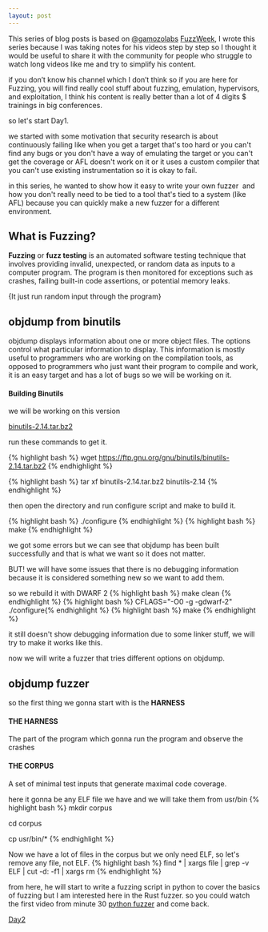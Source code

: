```yaml
---
layout: post
---
```


This series of blog posts is based on <a href="https://twitter.com/gamozolabs">@gamozolabs</a> <a href="https://www.youtube.com/watch?v=2xXt_q3Fex8&list=PLSkhUfcCXvqHsOy2VUxuoAf5m_7c8RqvO">FuzzWeek</a>, I wrote this series because I was taking notes for his videos step by step so I thought it would be useful to share it with the community for people who struggle to watch long videos like me and try to simplify his content.

if you don’t know his channel which I don’t think so if you are here for Fuzzing, you will find really cool stuff about fuzzing, emulation, hypervisors, and exploitation, I think his content is really better than a lot of 4 digits $ trainings in big conferences.






so let's start Day1.

we started with some motivation that security research is about continuously failing like when you get a target that's too hard or you can't find any bugs or you don't have a way of emulating the target or you can't get the coverage or AFL doesn't work on it or it uses a custom compiler that you can't use existing instrumentation so it is okay to fail.

in this series, he wanted to show how it easy to write your own fuzzer  and how you don't really need to be tied to a tool that's tied to a system (like AFL) because you can quickly make a new fuzzer for a different environment.



## What is Fuzzing?


<b>Fuzzing</b> or <b>fuzz testing</b> is an automated software testing technique that involves providing invalid, unexpected, or random data as inputs to a computer program. The program is then monitored for exceptions such as crashes, failing built-in code assertions, or potential memory leaks.

{It just run random input through the program}


## objdump from binutils 


objdump displays information about one or more object files. The options control what particular information to display. This information is mostly useful to programmers who are working on the compilation tools, as opposed to programmers who just want their program to compile and work, it is an easy target and has a lot of bugs so we will be working on it.




#### Building Binutils 
 
 we will be working on this version 

 <a href="https://ftp.gnu.org/gnu/binutils/binutils-2.14.tar.bz2">binutils-2.14.tar.bz2</a>


run these commands to get it.

{% highlight bash %}
wget https://ftp.gnu.org/gnu/binutils/binutils-2.14.tar.bz2
{% endhighlight %}

{% highlight bash %}
tar xf binutils-2.14.tar.bz2 binutils-2.14
{% endhighlight %}

then open the directory and run configure script and make to build it.

{% highlight bash %}
./configure
{% endhighlight %}
{% highlight bash %}
make
{% endhighlight %}

we got some errors but we can see that objdump has been built successfully and that is what we want so it does not matter.

BUT! we will have some issues that there is no debugging information because it is considered something new so we want to add them.

so we rebuild it with DWARF 2
{% highlight bash %}
make clean
{% endhighlight %}
{% highlight bash %}
CFLAGS="-O0 -g -gdwarf-2" ./configure{% endhighlight %}
{% highlight bash %}
make
{% endhighlight %}

it still doesn't show debugging information due to some linker stuff, we will try to make it works like this.



now we will write a fuzzer that tries different options on objdump. 

## objdump fuzzer

so the first thing we gonna start with is the <b>HARNESS</b>

#### THE HARNESS 

The part of the program which gonna run the program and observe the crashes 

#### THE CORPUS

A set of minimal test inputs that generate maximal code coverage.



here it gonna be any ELF file we have and we will take them from usr/bin
{% highlight bash %}
mkdir corpus

cd corpus

cp usr/bin/*
{% endhighlight %}


Now we have a lot of files in the corpus but we only need ELF, so let's remove any file, not ELF.
{% highlight bash %}
find * | xargs file | grep -v ELF | cut -d: -f1 | xargs rm
{% endhighlight %}

from here, he will start to write a fuzzing script in python to cover the basics of fuzzing but I am interested here in the Rust fuzzer. so you could watch the first video from minute 30 <a href="https://youtu.be/2xXt_q3Fex8?list=PLSkhUfcCXvqHsOy2VUxuoAf5m_7c8RqvO&t=2681">python fuzzer</a> and come back.


<a href="TBD">Day2</a>



















